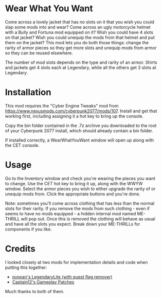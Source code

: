 Wear What You Want
==================

Come across a lovely jacket that has no slots on it that you wish you could slap some mods into and wear?  Come across an ugly motorcycle helmet with a Bully and Fortuna mod equipped on it?  Wish you could have 4 slots on that jacket?  Wish you could unequip the mods from that helmet and put them on the jacket?  This mod lets you do both those things: change the rarity of armor pieces so they get more slots and unequip mods from armor so they can be reused elsewhere.

The number of mod slots depends on the type and rarity of an armor.  Shirts and jackets get 4 slots each at Legendary, while all the others get 3 slots at Legendary.

Installation
============

This mod requires the "Cyber Engine Tweaks" mod from https://www.nexusmods.com/cyberpunk2077/mods/107.  Install and get that working first, including assigning it a hot key to bring up the console.

Copy the bin folder contained in the .7z archive you downloaded to the root of your Cyberpunk 2077 install, which should already contain a bin folder.

If installed correctly, a WearWhatYouWant window will open up along with the CET console.

Usage
=====

Go to the Inventory window and check you're wearing the pieces you want to change.  Use the CET hot key to bring it up, along with the WWYW window.  Select the armor pieces you wish to either upgrade the rarity of or unequip mods from.  Click the appropriate buttons and you're done.

Note: sometimes you'll come across clothing that has less than the normal slots for their rarity.  If you remove the mods from such clothing - even if seems to have no mods equipped - a hidden internal mod named ME-THRILL will pop out.  Once this is removed the clothing will behave as usual and have all the slots you expect.  Break down your ME-THRILLs for components if you like.

Credits
=======

I looked closely at two mods for implementation details and code when putting this together:
- [pvpxan's LegendaryLite (with quest flag remover)](https://www.nexusmods.com/cyberpunk2077/mods/1414)
- [Captain12's Gameplay Patches](https://www.nexusmods.com/cyberpunk2077/mods/1421)

Much thanks to both of them.